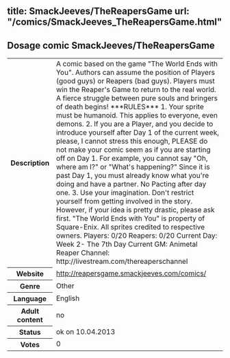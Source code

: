 title: SmackJeeves/TheReapersGame
url: "/comics/SmackJeeves_TheReapersGame.html"
---
Dosage comic SmackJeeves/TheReapersGame
-----------------------------------------

<table class="comicinfo">
<tr>
<th>Description</th><td>A comic based on the game &quot;The World Ends with You&quot;. Authors can assume the position of Players (good guys) or Reapers (bad guys). Players must win the Reaper's Game to return to the real world. A fierce struggle between pure souls and bringers of death begins! ***RULES*** 1. Your sprite must be humanoid. This applies to everyone, even demons. 2. If you are a Player, and you decide to introduce yourself after Day 1 of the current week, please, I cannot stress this enough, PLEASE do not make your comic seem as if you are starting off on Day 1. For example, you cannot say &quot;Oh, where am I?&quot; or &quot;What's happening?&quot; Since it is past Day 1, you must already know what you're doing and have a partner. No Pacting after day one. 3. Use your imagination. Don't restrict yourself from getting involved in the story. However, if your idea is pretty drastic, please ask first. &quot;The World Ends with You&quot; is property of Square-Enix. All sprites credited to respective owners. Players: 0/20 Reapers: 0/20 Current Day: Week 2- The 7th Day Current GM: Animetal Reaper Channel: http://livestream.com/thereaperschannel</td>
</tr>
<tr>
<th>Website</th><td><a href="http://reapersgame.smackjeeves.com/comics/">http://reapersgame.smackjeeves.com/comics/</a></td>
</tr>
<tr>
<th>Genre</th><td>Other</td>
</tr>
<tr>
<th>Language</th><td>English</td>
</tr>
<tr>
<th>Adult content</th><td>no</td>
</tr>
<tr>
<th>Status</th><td>ok on 10.04.2013</td>
</tr>
<tr>
<th>Votes</th><td>0</div></td>
</tr>
</table>

